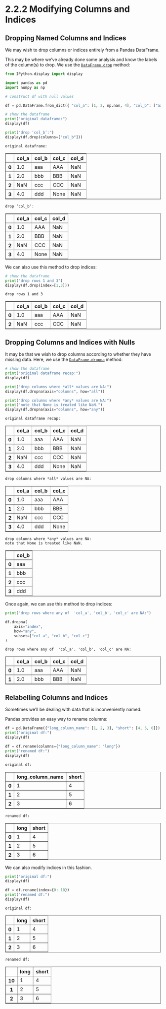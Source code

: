 # 2.2.2 Modifying Columns and Indices

## Dropping Named Columns and Indices

We may wish to drop columns or indices entirely from a Pandas DataFrame.

This may be where we’ve already done some analysis and know the labels
of the column(s) to drop. We use the
[`DataFrame.drop`](https://pandas.pydata.org/pandas-docs/stable/reference/api/pandas.DataFrame.drop.html)
method:



```python
from IPython.display import display

import pandas as pd 
import numpy as np

# construct df with null values

df = pd.DataFrame.from_dict({ "col_a": [1, 2, np.nan, 4], "col_b": ["aaa", "bbb", "ccc", "ddd"], "col_c": ["AAA", "BBB", "CCC", None],"col_d": [np.nan, np.nan, np.nan, np.nan], })

# show the dataframe
print("original dataframe:") 
display(df)

print("drop ‘col_b’:") 
display(df.drop(columns=["col_b"]))
```

    original dataframe:



<div>
<style scoped>
    .dataframe tbody tr th:only-of-type {
        vertical-align: middle;
    }

    .dataframe tbody tr th {
        vertical-align: top;
    }

    .dataframe thead th {
        text-align: right;
    }
</style>
<table border="1" class="dataframe">
  <thead>
    <tr style="text-align: right;">
      <th></th>
      <th>col_a</th>
      <th>col_b</th>
      <th>col_c</th>
      <th>col_d</th>
    </tr>
  </thead>
  <tbody>
    <tr>
      <th>0</th>
      <td>1.0</td>
      <td>aaa</td>
      <td>AAA</td>
      <td>NaN</td>
    </tr>
    <tr>
      <th>1</th>
      <td>2.0</td>
      <td>bbb</td>
      <td>BBB</td>
      <td>NaN</td>
    </tr>
    <tr>
      <th>2</th>
      <td>NaN</td>
      <td>ccc</td>
      <td>CCC</td>
      <td>NaN</td>
    </tr>
    <tr>
      <th>3</th>
      <td>4.0</td>
      <td>ddd</td>
      <td>None</td>
      <td>NaN</td>
    </tr>
  </tbody>
</table>
</div>


    drop ‘col_b’:



<div>
<style scoped>
    .dataframe tbody tr th:only-of-type {
        vertical-align: middle;
    }

    .dataframe tbody tr th {
        vertical-align: top;
    }

    .dataframe thead th {
        text-align: right;
    }
</style>
<table border="1" class="dataframe">
  <thead>
    <tr style="text-align: right;">
      <th></th>
      <th>col_a</th>
      <th>col_c</th>
      <th>col_d</th>
    </tr>
  </thead>
  <tbody>
    <tr>
      <th>0</th>
      <td>1.0</td>
      <td>AAA</td>
      <td>NaN</td>
    </tr>
    <tr>
      <th>1</th>
      <td>2.0</td>
      <td>BBB</td>
      <td>NaN</td>
    </tr>
    <tr>
      <th>2</th>
      <td>NaN</td>
      <td>CCC</td>
      <td>NaN</td>
    </tr>
    <tr>
      <th>3</th>
      <td>4.0</td>
      <td>None</td>
      <td>NaN</td>
    </tr>
  </tbody>
</table>
</div>


We can also use this method to drop indices:



```python
# show the dataframe
print("drop rows 1 and 3")
display(df.drop(index=[1,3]))
```

    drop rows 1 and 3



<div>
<style scoped>
    .dataframe tbody tr th:only-of-type {
        vertical-align: middle;
    }

    .dataframe tbody tr th {
        vertical-align: top;
    }

    .dataframe thead th {
        text-align: right;
    }
</style>
<table border="1" class="dataframe">
  <thead>
    <tr style="text-align: right;">
      <th></th>
      <th>col_a</th>
      <th>col_b</th>
      <th>col_c</th>
      <th>col_d</th>
    </tr>
  </thead>
  <tbody>
    <tr>
      <th>0</th>
      <td>1.0</td>
      <td>aaa</td>
      <td>AAA</td>
      <td>NaN</td>
    </tr>
    <tr>
      <th>2</th>
      <td>NaN</td>
      <td>ccc</td>
      <td>CCC</td>
      <td>NaN</td>
    </tr>
  </tbody>
</table>
</div>



## Dropping Columns and Indices with Nulls

It may be that we wish to drop columns according to whether they have
missing data. Here, we use the
[`DataFrame.dropna`](https://pandas.pydata.org/pandas-docs/stable/reference/api/pandas.DataFrame.dropna.html)
method:



```python
# show the dataframe 
print("original dataframe recap:")
display(df)

print("drop columns where *all* values are NA:")
display(df.dropna(axis="columns", how="all"))

print("drop columns where *any* values are NA:")
print("note that None is treated like NaN.") 
display(df.dropna(axis="columns", how="any"))
```

    original dataframe recap:



<div>
<style scoped>
    .dataframe tbody tr th:only-of-type {
        vertical-align: middle;
    }

    .dataframe tbody tr th {
        vertical-align: top;
    }

    .dataframe thead th {
        text-align: right;
    }
</style>
<table border="1" class="dataframe">
  <thead>
    <tr style="text-align: right;">
      <th></th>
      <th>col_a</th>
      <th>col_b</th>
      <th>col_c</th>
      <th>col_d</th>
    </tr>
  </thead>
  <tbody>
    <tr>
      <th>0</th>
      <td>1.0</td>
      <td>aaa</td>
      <td>AAA</td>
      <td>NaN</td>
    </tr>
    <tr>
      <th>1</th>
      <td>2.0</td>
      <td>bbb</td>
      <td>BBB</td>
      <td>NaN</td>
    </tr>
    <tr>
      <th>2</th>
      <td>NaN</td>
      <td>ccc</td>
      <td>CCC</td>
      <td>NaN</td>
    </tr>
    <tr>
      <th>3</th>
      <td>4.0</td>
      <td>ddd</td>
      <td>None</td>
      <td>NaN</td>
    </tr>
  </tbody>
</table>
</div>


    drop columns where *all* values are NA:



<div>
<style scoped>
    .dataframe tbody tr th:only-of-type {
        vertical-align: middle;
    }

    .dataframe tbody tr th {
        vertical-align: top;
    }

    .dataframe thead th {
        text-align: right;
    }
</style>
<table border="1" class="dataframe">
  <thead>
    <tr style="text-align: right;">
      <th></th>
      <th>col_a</th>
      <th>col_b</th>
      <th>col_c</th>
    </tr>
  </thead>
  <tbody>
    <tr>
      <th>0</th>
      <td>1.0</td>
      <td>aaa</td>
      <td>AAA</td>
    </tr>
    <tr>
      <th>1</th>
      <td>2.0</td>
      <td>bbb</td>
      <td>BBB</td>
    </tr>
    <tr>
      <th>2</th>
      <td>NaN</td>
      <td>ccc</td>
      <td>CCC</td>
    </tr>
    <tr>
      <th>3</th>
      <td>4.0</td>
      <td>ddd</td>
      <td>None</td>
    </tr>
  </tbody>
</table>
</div>


    drop columns where *any* values are NA:
    note that None is treated like NaN.



<div>
<style scoped>
    .dataframe tbody tr th:only-of-type {
        vertical-align: middle;
    }

    .dataframe tbody tr th {
        vertical-align: top;
    }

    .dataframe thead th {
        text-align: right;
    }
</style>
<table border="1" class="dataframe">
  <thead>
    <tr style="text-align: right;">
      <th></th>
      <th>col_b</th>
    </tr>
  </thead>
  <tbody>
    <tr>
      <th>0</th>
      <td>aaa</td>
    </tr>
    <tr>
      <th>1</th>
      <td>bbb</td>
    </tr>
    <tr>
      <th>2</th>
      <td>ccc</td>
    </tr>
    <tr>
      <th>3</th>
      <td>ddd</td>
    </tr>
  </tbody>
</table>
</div>



Once again, we can use this method to drop indices:



```python
print("drop rows where any of  'col_a', 'col_b', 'col_c' are NA:")

df.dropna(
    axis="index",
    how="any",
    subset=["col_a", "col_b", "col_c"]
)
```

    drop rows where any of  'col_a', 'col_b', 'col_c' are NA:



<div>
<style scoped>
    .dataframe tbody tr th:only-of-type {
        vertical-align: middle;
    }

    .dataframe tbody tr th {
        vertical-align: top;
    }

    .dataframe thead th {
        text-align: right;
    }
</style>
<table border="1" class="dataframe">
  <thead>
    <tr style="text-align: right;">
      <th></th>
      <th>col_a</th>
      <th>col_b</th>
      <th>col_c</th>
      <th>col_d</th>
    </tr>
  </thead>
  <tbody>
    <tr>
      <th>0</th>
      <td>1.0</td>
      <td>aaa</td>
      <td>AAA</td>
      <td>NaN</td>
    </tr>
    <tr>
      <th>1</th>
      <td>2.0</td>
      <td>bbb</td>
      <td>BBB</td>
      <td>NaN</td>
    </tr>
  </tbody>
</table>
</div>



## Relabelling Columns and Indices

Sometimes we’ll be dealing with data that is inconveniently named.

Pandas provides an easy way to rename columns:



```python
df = pd.DataFrame({"long_column_name": [1, 2, 3], "short": [4, 5, 6]}) 
print("original df:") 
display(df) 

df = df.rename(columns={"long_column_name": "long"})
print("renamed df:")
display(df)
```

    original df:



<div>
<style scoped>
    .dataframe tbody tr th:only-of-type {
        vertical-align: middle;
    }

    .dataframe tbody tr th {
        vertical-align: top;
    }

    .dataframe thead th {
        text-align: right;
    }
</style>
<table border="1" class="dataframe">
  <thead>
    <tr style="text-align: right;">
      <th></th>
      <th>long_column_name</th>
      <th>short</th>
    </tr>
  </thead>
  <tbody>
    <tr>
      <th>0</th>
      <td>1</td>
      <td>4</td>
    </tr>
    <tr>
      <th>1</th>
      <td>2</td>
      <td>5</td>
    </tr>
    <tr>
      <th>2</th>
      <td>3</td>
      <td>6</td>
    </tr>
  </tbody>
</table>
</div>


    renamed df:



<div>
<style scoped>
    .dataframe tbody tr th:only-of-type {
        vertical-align: middle;
    }

    .dataframe tbody tr th {
        vertical-align: top;
    }

    .dataframe thead th {
        text-align: right;
    }
</style>
<table border="1" class="dataframe">
  <thead>
    <tr style="text-align: right;">
      <th></th>
      <th>long</th>
      <th>short</th>
    </tr>
  </thead>
  <tbody>
    <tr>
      <th>0</th>
      <td>1</td>
      <td>4</td>
    </tr>
    <tr>
      <th>1</th>
      <td>2</td>
      <td>5</td>
    </tr>
    <tr>
      <th>2</th>
      <td>3</td>
      <td>6</td>
    </tr>
  </tbody>
</table>
</div>



We can also modify indices in this fashion.



```python
print("original df:")
display(df)

df = df.rename(index={0: 10})
print("renamed df:")
display(df)
```

    original df:



<div>
<style scoped>
    .dataframe tbody tr th:only-of-type {
        vertical-align: middle;
    }

    .dataframe tbody tr th {
        vertical-align: top;
    }

    .dataframe thead th {
        text-align: right;
    }
</style>
<table border="1" class="dataframe">
  <thead>
    <tr style="text-align: right;">
      <th></th>
      <th>long</th>
      <th>short</th>
    </tr>
  </thead>
  <tbody>
    <tr>
      <th>0</th>
      <td>1</td>
      <td>4</td>
    </tr>
    <tr>
      <th>1</th>
      <td>2</td>
      <td>5</td>
    </tr>
    <tr>
      <th>2</th>
      <td>3</td>
      <td>6</td>
    </tr>
  </tbody>
</table>
</div>


    renamed df:



<div>
<style scoped>
    .dataframe tbody tr th:only-of-type {
        vertical-align: middle;
    }

    .dataframe tbody tr th {
        vertical-align: top;
    }

    .dataframe thead th {
        text-align: right;
    }
</style>
<table border="1" class="dataframe">
  <thead>
    <tr style="text-align: right;">
      <th></th>
      <th>long</th>
      <th>short</th>
    </tr>
  </thead>
  <tbody>
    <tr>
      <th>10</th>
      <td>1</td>
      <td>4</td>
    </tr>
    <tr>
      <th>1</th>
      <td>2</td>
      <td>5</td>
    </tr>
    <tr>
      <th>2</th>
      <td>3</td>
      <td>6</td>
    </tr>
  </tbody>
</table>
</div>

